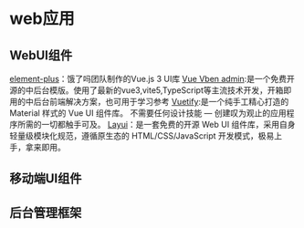 # web应用

## WebUI组件
[element-plus](https://github.com/element-plus/element-plus)：饿了吗团队制作的Vue.js 3 UI库
[Vue Vben admin](https://github.com/vbenjs/vue-vben-admin):是一个免费开源的中后台模版。使用了最新的vue3,vite5,TypeScript等主流技术开发，开箱即用的中后台前端解决方案，也可用于学习参考
[Vuetify](https://github.com/vuetifyjs/vuetify):是一个纯手工精心打造的 Material 样式的 Vue UI 组件库。 不需要任何设计技能 — 创建叹为观止的应用程序所需的一切都触手可及。
[Layui](https://github.com/layui/layui)：是一套免费的开源 Web UI 组件库，采用自身轻量级模块化规范，遵循原生态的 HTML/CSS/JavaScript 开发模式，极易上手，拿来即用。
## 移动端UI组件


## 后台管理框架